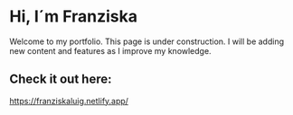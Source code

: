 # Hi, I´m Franziska

Welcome to my portfolio. This page is under construction. I will be adding new content and features as I improve my knowledge.

## Check it out here:

https://franziskaluig.netlify.app/
